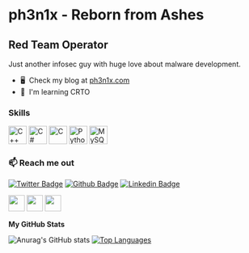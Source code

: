 ph3n1x - Reborn from Ashes
=======================

Red Team Operator
-----------------

Just another infosec guy with huge love about malware development.

* 🖥️  Check my blog at [ph3n1x.com](https://ph3n1x.com)
* 🧠  I'm learning CRTO

### Skills


<p align="left">
<a href="https://docs.microsoft.com/en-us/cpp/?view=msvc-170" target="_blank" rel="noreferrer"><img src="https://raw.githubusercontent.com/danielcranney/readme-generator/main/public/icons/skills/cplusplus-colored.svg" width="36" height="36" alt="C++" /></a>
<a href="https://docs.microsoft.com/en-us/dotnet/csharp/" target="_blank" rel="noreferrer"><img src="https://raw.githubusercontent.com/danielcranney/readme-generator/main/public/icons/skills/csharp-colored.svg" width="36" height="36" alt="C#" /></a>
<a href="https://docs.microsoft.com/en-us/cpp/?view=msvc-170" target="_blank" rel="noreferrer"><img src="https://raw.githubusercontent.com/danielcranney/readme-generator/main/public/icons/skills/c-colored.svg" width="36" height="36" alt="C" /></a>
<a href="https://www.python.org/" target="_blank" rel="noreferrer"><img src="https://raw.githubusercontent.com/danielcranney/readme-generator/main/public/icons/skills/python-colored.svg" width="36" height="36" alt="Python" /></a>
<a href="https://www.mysql.com/" target="_blank" rel="noreferrer"><img src="https://raw.githubusercontent.com/danielcranney/readme-generator/main/public/icons/skills/mysql-colored.svg" width="36" height="36" alt="MySQL" /></a>
</p>


### :mailbox: Reach me out
[![Twitter Badge](https://img.shields.io/badge/-@ph3n1x007-1ca0f1?style=flat&labelColor=1ca0f1&logo=twitter&logoColor=black&link=https://twitter.com/ph3n1x007)](https://twitter.com/Ipenywis) [![Github Badge](https://img.shields.io/badge/-b4rth0v5k1-black?style=flat&labelColor=black&logo=github&logoColor=white)](https://www.github.com/b4rth0v5k1) [![Linkedin Badge](https://img.shields.io/badge/-thomasmarques007-0e76a8?style=flat&labelColor=0e76a8&logo=linkedin&logoColor=black)](https://www.linkedin.com/in/thomasmarques007/) 
<p align="left"> <a href="https://www.twitter.com/ph3n1x007" target="_blank" rel="noreferrer"><img src="https://raw.githubusercontent.com/danielcranney/readme-generator/main/public/icons/socials/twitter.svg" width="32" height="32" /></a> <a href="https://www.github.com/b4rth0v5k1" target="_blank" rel="noreferrer"><img src="https://raw.githubusercontent.com/danielcranney/readme-generator/main/public/icons/socials/github.svg" width="32" height="32" /></a> <a href="https://www.linkedin.com/in/thomasmarques007" target="_blank" rel="noreferrer"><img src="https://raw.githubusercontent.com/danielcranney/readme-generator/main/public/icons/socials/linkedin.svg" width="32" height="32" /></a></p>


<b>My GitHub Stats</b>

![Anurag's GitHub stats](https://github-readme-stats.vercel.app/api?username=b4rth0v5k1&show_icons=true&theme=holi)
<a href="https://github.com/b4rth0v5k1" align="left"><img src="https://github-readme-stats.vercel.app/api/top-langs/?username=b4rth0v5k1&langs_count=10&title_color=0891b2&text_color=ffffff&icon_color=0891b2&bg_color=181824&hide_border=true&locale=en&custom_title=Top%20%Languages" alt="Top Languages" /></a>
